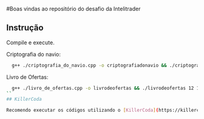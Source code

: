 #Boas vindas ao repositório do desafio da Intelitrader
## Instrução

Compile e execute.

Criptografia do navio:

```bash
  g++ ./criptografia_do_navio.cpp -o criptografiadonavio && ./criptografiadonavio 10010110 11110111 01010110 00000001 00010111 00100110 01010111 00000001 00010111 01110110 01010111 00110110 11110111 11010111 01010111 00000011
```

Livro de Ofertas:

```bash
  g++ ./livro_de_ofertas.cpp -o livrodeofertas && ./livrodeofertas 12 1,0,15.4,50 2,0,15.5,50 2,2,0,0 2,0,15.4,10 3,0,15.9,30 3,1,0,20 4,0,16.50,200 5,0,17.00,100 5,0,16.59,20 6,2,0,0 1,2,0,0 2,1,15.6,0
``
## KillerCoda

Recomendo executar os códigos utilizando o [KillerCoda](https://killercoda.com/playgrounds/scenario/ubuntu)
